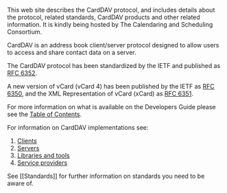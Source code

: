 This web site describes the CardDAV protocol, and includes details about the protocol, related standards, CardDAV products and other related information. It is kindly being hosted by The Calendaring and Scheduling Consortium.

CardDAV is an address book client/server protocol designed to allow users to access and share contact data on a server.

The CardDAV protocol has been standardized by the IETF and published as [RFC 6352](https://tools.ietf.org/html/rfc6352).

A new version of vCard (vCard 4) has been published by the IETF as [RFC 6350](https://tools.ietf.org/html/rfc6350), and the XML Representation of vCard (xCard) as [RFC 6351](https://tools.ietf.org/html/rfc6351).

For more information on what is available on the Developers Guide please see the [Table of Contents](Home).

For information on CardDAV implementations see:

1. [Clients](CardDAV-Client-Implementations)
1. [Servers](CardDAV-Server-Implementations)
1. [Libraries and tools](CardDAV-libraries)
1. [Service providers](CardDAV-services)

See [[Standards]] for further information on standards you need to be aware of.
